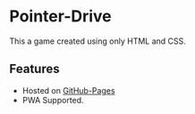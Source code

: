 # Pointer-Drive
This a game created using only HTML and CSS. 

## Features

* Hosted on [GitHub-Pages](http://Rafid-009.github.io/Pointer-Drive)
* PWA Supported.

